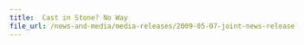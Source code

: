 ```yaml
---
title: 	Cast in Stone? No Way
file_url: /news-and-media/media-releases/2009-05-07-joint-news-release.pdf
---
```

